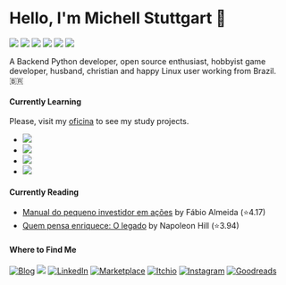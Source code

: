 # Hello, I'm Michell Stuttgart 👋

![](https://img.shields.io/badge/Code-Python-informational?style=flat-square&logo=python&logoColor=white&color=yellow)
![](https://img.shields.io/badge/Shell-Bash-informational?style=flat-square&logo=gnu-bash&logoColor=white&color=yellow)
![](https://img.shields.io/badge/Database-Postgresql-informational?style=flat-square&logo=postgresql&logoColor=white&color=yellow)
![](https://img.shields.io/badge/Tools-VsCode-informational?style=flat-square&logo=visualstudiocode&logoColor=white&color=yellow)
![](https://img.shields.io/badge/Tools-Git-informational?style=flat-square&logo=git&logoColor=white&color=yellow)
![](https://img.shields.io/badge/OS-Linux-informational?style=flat-square&logo=linux&logoColor=white&color=yellow)

A Backend Python developer, open source enthusiast, hobbyist game developer, husband, christian and happy Linux user working from Brazil. 🇧🇷

#### Currently Learning

Please, visit my [oficina](https://github.com/mstuttgart/oficina) to see my study projects.

* ![](https://img.shields.io/badge/Tools-Ansible-informational?style=flat-square&logo=ansible&logoColor=white&color=yellow) 
* ![](https://img.shields.io/badge/Code-Javascript-informational?style=flat-square&logo=javascript&logoColor=white&color=yellow)
* ![](https://img.shields.io/badge/Code-CSS-informational?style=flat-square&logo=css3&logoColor=white&color=yellow)
* ![](https://img.shields.io/badge/Code-HTML-informational?style=flat-square&logo=html5&logoColor=white&color=yellow)

#### Currently Reading
<!-- GOODREADS-LIST:START -->
- [Manual do pequeno investidor em ações](https://www.goodreads.com/review/show/4507806034?utm_medium=api&utm_source=rss) by Fábio Almeida (⭐️4.17)
- [Quem pensa enriquece: O legado](https://www.goodreads.com/review/show/4408808615?utm_medium=api&utm_source=rss) by Napoleon Hill (⭐️3.94)
<!-- GOODREADS-LIST:END -->

#### Where to Find Me
<p>
  <a href="https://mstuttgart.github.io/" target="_blank"><img alt="Blog" src="https://img.shields.io/badge/blog-gray.svg?style=for-the-badge&logo=www&logoColor=afc8a0" /></a>
  <a href="mailto:michellstut@gmail.com"><img src = "https://img.shields.io/badge/gmail-red?&style=for-the-badge&logo=gmail&logoColor=white"></a> 
  <a href="https://www.linkedin.com/in/mstuttgart" target="_blank"><img alt="LinkedIn" src="https://img.shields.io/badge/linkedin-blue.svg?&style=for-the-badge&logo=linkedin&logoColor=white" /></a>
  <a href="https://marketplace.visualstudio.com/publishers/mstuttgart" target="_blank"><img alt="Marketplace" src="https://img.shields.io/badge/marketplace-yellow.svg?&style=for-the-badge&logo=visual-studio-code&logoColor=white" /></a>
  <a href="https://mstuttgart.itch.io" target="_blank"><img alt="Itchio" src="https://img.shields.io/badge/itchio-gray.svg?&style=for-the-badge&logo=itch.io&logoColor=white" /></a>
  <a href="https://www.instagram.com/michstuttgart/" target="_blank"><img alt="Instagram" src="https://img.shields.io/badge/Instagram-E4405F?style=for-the-badge&logo=instagram&logoColor=white" /></a>
  <a href="https://goodreads.com/mstuttgart" target="_blank"><img alt="Goodreads" src="https://img.shields.io/badge/Goodreads-EDE6D6.svg?&style=for-the-badge&logo=goodreads&logoColor=6E5942" /></a>
</p>
